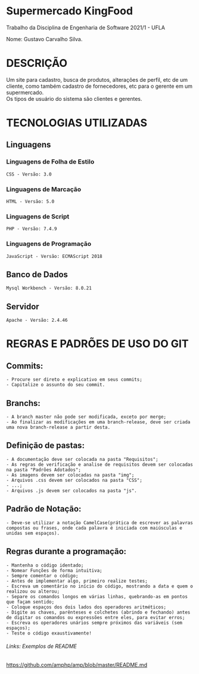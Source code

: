 # Supermercado KingFood
Trabalho da Disciplina de Engenharia de Software 2021/1 - UFLA<br />

Nome: Gustavo Carvalho Silva.<br />

# DESCRIÇÃO
<p>
Um site para cadastro, busca de produtos, alterações de perfil, etc de um cliente, como também cadastro de fornecedores, etc para o gerente em um supermercado.<br />
Os tipos de usuário do sistema são clientes e gerentes.<br />
</p>

# TECNOLOGIAS UTILIZADAS
## Linguagens
### Linguagens de Folha de Estilo
    CSS - Versão: 3.0
### Linguagens de Marcação
    HTML - Versão: 5.0
### Linguagens de Script
    PHP - Versão: 7.4.9
### Linguagens de Programação
    JavaScript - Versão: ECMAScript 2018
## Banco de Dados
    Mysql Workbench - Versão: 8.0.21
## Servidor 
    Apache - Versão: 2.4.46

# REGRAS E PADRÕES DE USO DO GIT
## Commits:
    - Procure ser direto e explicativo em seus commits;
    - Capitalize o assunto do seu commit.

## Branchs:
    - A branch master não pode ser modificada, exceto por merge;
    - Ao finalizar as modificações em uma branch-release, deve ser criada uma nova branch-release a partir desta.

## Definição de pastas:
    - A documentação deve ser colocada na pasta "Requisitos";
    - As regras de verificação e analise de requisitos devem ser colocadas na pasta "Padrões Adotados";
    - As imagens devem ser colocadas na pasta "img";
    - Arquivos .css devem ser colocados na pasta "CSS";
    - ...;
    - Arquivos .js devem ser colocados na pasta "js".
    
## Padrão de Notação:
    - Deve-se utilizar a notação CamelCase(prática de escrever as palavras compostas ou frases, onde cada palavra é iniciada com maiúsculas e unidas sem espaços).

## Regras durante a programação:
	- Mantenha o código identado;
	- Nomear Funções de forma intuitiva;
	- Sempre comentar o código;
	- Antes de implementar algo, primeiro realize testes;
	- Escreva um comentário no início do código, mostrando a data e quem o realizou ou alterou;
	- Separe os comandos longos em várias linhas, quebrando-as em pontos que façam sentido;
	- Coloque espaços dos dois lados dos operadores aritméticos;
	- Digite as chaves, parênteses e colchetes (abrindo e fechando) antes de digitar os comandos ou expressões entre eles, para evitar erros;
	- Escreva os operadores unários sempre próximos das variáveis (sem espaços);
	- Teste o código exaustivamente!


###### Links: Exemplos de README
https://github.com/amphp/amp/blob/master/README.md
